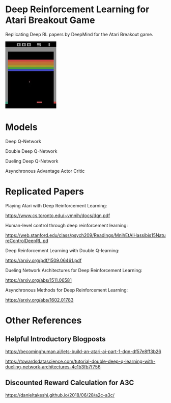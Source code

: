 # Deep Reinforcement Learning for Atari Breakout Game
Replicating Deep RL papers by DeepMind for the Atari Breakout game.

![game](./sample.gif)

# Models
Deep Q-Network

Double Deep Q-Network

Dueling Deep Q-Network

Asynchronous Advantage Actor Critic 

# Replicated Papers

Playing Atari with Deep Reinforcement Learning:

https://www.cs.toronto.edu/~vmnih/docs/dqn.pdf

Human-level control through deep reinforcement learning:

https://web.stanford.edu/class/psych209/Readings/MnihEtAlHassibis15NatureControlDeepRL.pd

Deep Reinforcement Learning with Double Q-learning:

https://arxiv.org/pdf/1509.06461.pdf

Dueling Network Architectures for Deep Reinforcement Learning:

https://arxiv.org/abs/1511.06581

Asynchronous Methods for Deep Reinforcement Learning:

https://arxiv.org/abs/1602.01783


# Other References

## Helpful Introductory Blogposts
https://becominghuman.ai/lets-build-an-atari-ai-part-1-dqn-df57e8ff3b26

https://towardsdatascience.com/tutorial-double-deep-q-learning-with-dueling-network-architectures-4c1b3fb7f756

## Discounted Reward Calculation for A3C
https://danieltakeshi.github.io/2018/06/28/a2c-a3c/


